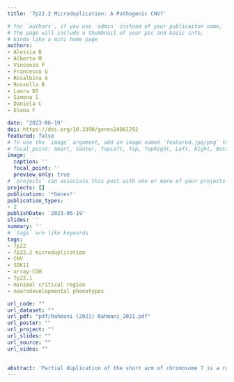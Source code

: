 ```yaml
---
title: '7p22.2 Microduplication: A Pathogenic CNV?'

# for `authors`, if you use `admin` instead of your publicaiton name,
# the page will include a thumbnail of your pic and basic info,
# kinda like a mini home page
authors:
- Alessia B
- Alberto M
- Vincenza P
- Francesco G
- Rosalbina A
- Rossella B
- Laura DS
- Simona S
- Daniela C
- Elena F

date: '2023-06-19'
doi: https://doi.org/10.3390/genes14061292
featured: false
# To use the `image` argument, add an image named `featured.jpg/png` to your page's folder.
# focal_point: Smart, Center, TopLeft, Top, TopRight, Left, Right, BottomLeft, Bottom, BottomRight.
image:
  caption: ''
  focal_point: ''
  preview_only: true
# `projects` can associate this post with one or more of your projects
projects: []
publication: '*Genes*'
publication_types:
- 2
publishDate: '2023-06-19'
slides: ''
summary: ''
# `tags` are like keywords
tags:
- 7p22
- 7p22.2 microduplication
- CNV
- SDK11 
- array-CGH
- 7p22.1
- minimal critical region
- neurodevelopmental phenotypes

url_code: ""
url_dataset: ""
url_pdf: "pdf/Rahmani (2021) Rahmani_2021.pdf"
url_poster: ""
url_project: ""
url_slides: ""
url_source: ""
url_video: ""

    
abstract: 'Partial duplication of the short arm of chromosome 7 is a rare chromosome rearrangement. The phenotype spectrum associated with this rearrangement is extremely variable even if in the last decade the use of high-resolution microarray technology for the investigation of patients carrying this rearrangement allowed for the identification of the 7p22.1 sub-band causative of this phenotype and to recognize the corresponding 7p22.1 microduplication syndrome. We report two unrelated patients that carry a microduplication involving the 7.22.2 sub-band. Unlike 7p22.1 microduplication carriers, both patients only show a neurodevelopmental disorder without malformations. We better characterized the clinical pictures of these two patients providing insight into the clinical phenotype associated with the microduplication of the 7p22.2 sub-band and support for a possible role of this sub-band in the 7p22 microduplication syndrome.'
---
```


